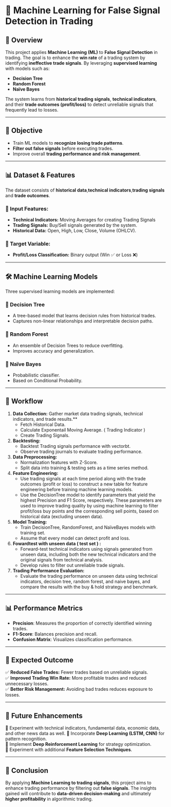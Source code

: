 # 📌 Machine Learning for False Signal Detection in Trading

## 📖 Overview
This project applies **Machine Learning (ML)** to **False Signal Detection** in trading. The goal is to enhance the **win rate** of a trading system by identifying **ineffective trade signals**. By leveraging **supervised learning** with models such as:

- **Decision Tree**
- **Random Forest**
- **Naïve Bayes**

The system learns from **historical trading signals**, **technical indicators**, and their **trade outcomes (profit/loss)** to detect unreliable signals that frequently lead to losses.

---

## 🎯 Objective
- Train ML models to **recognize losing trade patterns**.
- **Filter out false signals** before executing trades.
- Improve overall **trading performance and risk management**.

---

## 📊 Dataset & Features
The dataset consists of **historical data**,**technical indicators**,**trading signals** and **trade outcomes**.

### **🔹 Input Features:**
- **Technical Indicators:** Moving Averages for creating  Trading Signals
- **Trading Signals:** Buy/Sell signals generated by the system.
- **Historical Data:** Open, High, Low, Close, Volume (OHLCV).

### **🎯 Target Variable:**
- **Profit/Loss Classification:** Binary output (Win ✅ or Loss ❌)

---

## 🛠️ Machine Learning Models
Three supervised learning models are implemented:

### **🌳 Decision Tree**
- A tree-based model that learns decision rules from historical trades.
- Captures non-linear relationships and interpretable decision paths.

### **🌲 Random Forest**
- An ensemble of Decision Trees to reduce overfitting.
- Improves accuracy and generalization.

### **🧮 Naïve Bayes**
- Probabilistic classifier.
- Based on Conditional Probability.

---

## 🔄 Workflow
1. **Data Collection:** Gather market data trading signals, technical indicators, and trade results.**
   - Fetch Historical Data.
   - Calculate Exponentail Moving Average. ( Trading Indicator )
   - Create Trading Signals.
2. **Backtesting:**
   - Backtest Trading signals performance with vectorbt.
   - Observe trading journals to evaluate trading performance. 
2. **Data Preprocessing:**
   - Normalization features with Z-Score.
   - Split data into training & testing sets as a time series method.
3. **Feature Engineering:**
   - Use trading signals at each time period along with the trade outcomes (profit or loss) to construct a new table for feature engineering before training machine learning models.
   - Use the DecisionTree model to identify parameters that yield the highest Precision and F1 Score, respectively. These parameters are used to improve trading quality by using machine learning to filter profit/loss buy points and the corresponding sell points, based on historical data (excluding unseen data).
4. **Model Training:**
   - Train DecisionTree, RandomForest, and NaïveBayes models with training set.
   - Assume that every model can detect profit and loss.
5. **Fowardtest with unseen data ( test set ) :**
   - Forward-test technical indicators using signals generated from unseen data, including both the new technical indicators and the original signals from technical analysis.
   - Develop rules to filter out unreliable trade signals.
6. **Trading Performance Evaluation:**
   - Evaluate the trading performance on unseen data using technical indicators, decision tree, random forest, and naive bayes, and compare the results with the buy & hold strategy and benchmark.

---

## 📊 Performance Metrics
- **Precision**: Measures the proportion of correctly identified winning trades.
- **F1-Score**: Balances precision and recall.
- **Confusion Matrix**: Visualizes classification performance.

---

## 📌 Expected Outcome
✅ **Reduced False Trades:** Fewer trades based on unreliable signals.  
✅ **Improved Trading Win Rate:** More profitable trades and reduced unnecessary losses.  
✅ **Better Risk Management:** Avoiding bad trades reduces exposure to losses.  

---

## 🚀 Future Enhancements
🔹 Experiment with technical indicators, fundamental data, economic data, and other news data as well.
🔹 Incorporate **Deep Learning (LSTM, CNN)** for pattern recognition.  
🔹 Implement **Deep Reinforcement Learning** for strategy optimization.  
🔹 Experiment with additional **Feature Selection Techniques**.  

---

## 📜 Conclusion
By applying **Machine Learning to trading signals**, this project aims to enhance trading performance by filtering out **false signals**. The insights gained will contribute to **data-driven decision-making** and ultimately **higher profitability** in algorithmic trading.
